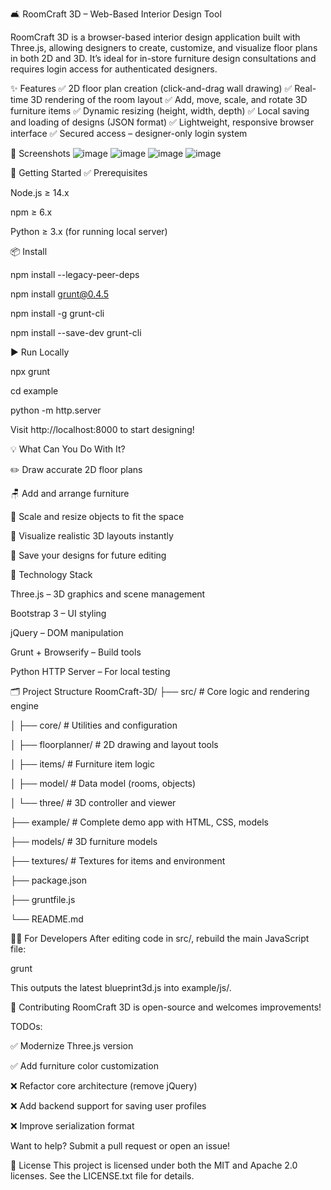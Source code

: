 🛋️ RoomCraft 3D – Web-Based Interior Design Tool


RoomCraft 3D is a browser-based interior design application built with Three.js, allowing designers to create, customize, and visualize floor plans in both 2D and 3D. It’s ideal for in-store furniture design consultations and requires login access for authenticated designers.

✨ Features
✅ 2D floor plan creation (click-and-drag wall drawing)
✅ Real-time 3D rendering of the room layout
✅ Add, move, scale, and rotate 3D furniture items
✅ Dynamic resizing (height, width, depth)
✅ Local saving and loading of designs (JSON format)
✅ Lightweight, responsive browser interface
✅ Secured access – designer-only login system

📸 Screenshots
![image](https://github.com/user-attachments/assets/b4eea99b-da58-4f07-8928-4e1febac96e0)
![image](https://github.com/user-attachments/assets/1b619db4-09f0-47c5-879f-36d3b81ff7a6)
![image](https://github.com/user-attachments/assets/aa506ba9-c36e-4027-9258-81833b7e8b5b)
![image](https://github.com/user-attachments/assets/220d62a7-f018-4255-b56c-ac2e311001eb)


	
🚀 Getting Started
✅ Prerequisites

Node.js ≥ 14.x

npm ≥ 6.x

Python ≥ 3.x (for running local server)

📦 Install

npm install --legacy-peer-deps

npm install grunt@0.4.5

npm install -g grunt-cli

npm install --save-dev grunt-cli



▶ Run Locally

npx grunt

cd example

python -m http.server

Visit http://localhost:8000 to start designing!




💡 What Can You Do With It?

✏️ Draw accurate 2D floor plans

🪑 Add and arrange furniture

🎨 Scale and resize objects to fit the space

🧠 Visualize realistic 3D layouts instantly

💾 Save your designs for future editing
                                          



🧠 Technology Stack

Three.js – 3D graphics and scene management

Bootstrap 3 – UI styling

jQuery – DOM manipulation

Grunt + Browserify – Build tools

Python HTTP Server – For local testing



🗂️ Project Structure
RoomCraft-3D/
├── src/              # Core logic and rendering engine

│   ├── core/         # Utilities and configuration

│   ├── floorplanner/ # 2D drawing and layout tools

│   ├── items/        # Furniture item logic

│   ├── model/        # Data model (rooms, objects)

│   └── three/        # 3D controller and viewer

├── example/          # Complete demo app with HTML, CSS, models

├── models/           # 3D furniture models

├── textures/         # Textures for items and environment

├── package.json

├── gruntfile.js

└── README.md


👨‍💻 For Developers
After editing code in src/, rebuild the main JavaScript file:

grunt

This outputs the latest blueprint3d.js into example/js/.

🤝 Contributing
RoomCraft 3D is open-source and welcomes improvements!

TODOs:

✅ Modernize Three.js version

✅ Add furniture color customization

❌ Refactor core architecture (remove jQuery)

❌ Add backend support for saving user profiles

❌ Improve serialization format

Want to help? Submit a pull request or open an issue!

📄 License
This project is licensed under both the MIT and Apache 2.0 licenses. See the LICENSE.txt file for details.

